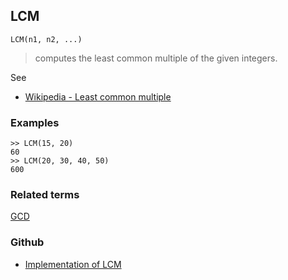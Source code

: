 ## LCM

```
LCM(n1, n2, ...)
```

> computes the least common multiple of the given integers.

See
* [Wikipedia - Least common multiple](https://en.wikipedia.org/wiki/Least_common_multiple) 

### Examples

```
>> LCM(15, 20)
60
>> LCM(20, 30, 40, 50)
600
```

### Related terms 
[GCD](GCD.md)

### Github

* [Implementation of LCM](https://github.com/axkr/symja_android_library/blob/master/symja_android_library/matheclipse-core/src/main/java/org/matheclipse/core/builtin/Arithmetic.java#L2334) 
